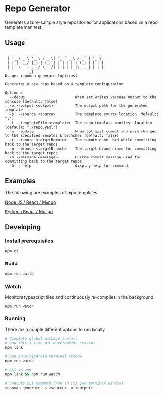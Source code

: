 # Repo Generator

Generates azure-sample style repositories for applications based on a repo template manifest.

## Usage

```
  _ __ ___ _ __   ___  _ __ ___   __ _ _ __
 | '__/ _ \ '_ \ / _ \| '_ ` _ \ / _` | '_ \
 | | |  __/ |_) | (_) | | | | | | (_| | | | |
 |_|  \___| .__/ \___/|_| |_| |_|\__,_|_| |_|
          |_|
Usage: repoman generate [options]

Generates a new repo based on a template configuration

Options:
  --debug                       When set writes verbose output to the console (default: false)
  -o --output <output>          The output path for the generated template
  -s, --source <source>         The template source location (default: ".")
  -t --templateFile <template>  The repo template manifest location (default: "./repo.yaml")
  -u --update                   When set will commit and push changes to the specified remotes & branches (default: false)
  -r --remote <targetRemote>    The remote name used while committing back to the target repos
  -b --branch <targetBranch>    The target branch name for committing back to the target repos
  -m --message <message>        Custom commit message used for committing back to the target repos
  -h, --help                    display help for command
```

## Examples

The following are examples of repo templates

[Node JS / React / Mongo](../../templates/todo/projects/nodejs-mongo/repo.yaml)

[Python / React / Mongo](../../templates/todo/projects/python-mongo/repo.yaml)

## Developing

### Install prerequisites

```bash
npm ci
```

### Build

```bash
npm run build
```

### Watch

Monitors typescript files and continuously re-compiles in the background

```bash
npm run watch
```

### Running

There are a couple different options to run locally

```bash
# Simulate global package install. 
# Run this 1 time per development session
npm link

# Run in a separate terminal window
npm run watch

# All in one
npm link && npm run watch

# Execute CLI command (run in its own terminal window)
repoman generate -s <source> -o <output>
```
